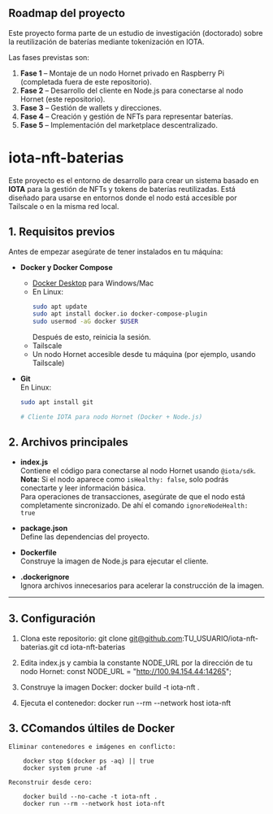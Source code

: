 ## Roadmap del proyecto

Este proyecto forma parte de un estudio de investigación (doctorado) sobre la reutilización de baterías mediante tokenización en IOTA.  

Las fases previstas son:

1. **Fase 1** – Montaje de un nodo Hornet privado en Raspberry Pi (completada fuera de este repositorio).
2. **Fase 2** – Desarrollo del cliente en Node.js para conectarse al nodo Hornet (este repositorio).
3. **Fase 3** – Gestión de wallets y direcciones.
4. **Fase 4** – Creación y gestión de NFTs para representar baterías.
5. **Fase 5** – Implementación del marketplace descentralizado.


# iota-nft-baterias

Este proyecto es el entorno de desarrollo para crear un sistema basado en **IOTA** para la gestión de NFTs y tokens de baterías reutilizadas. Está diseñado para usarse en entornos donde el nodo está accesible por Tailscale o en la misma red local.

## 1. Requisitos previos

Antes de empezar asegúrate de tener instalados en tu máquina:

- **Docker y Docker Compose**  
  - [Docker Desktop](https://www.docker.com/products/docker-desktop/) para Windows/Mac  
  - En Linux:
    ```bash
    sudo apt update
    sudo apt install docker.io docker-compose-plugin
    sudo usermod -aG docker $USER
    ```
    Después de esto, reinicia la sesión.
  - Tailscale
  - Un nodo Hornet accesible desde tu máquina (por ejemplo, usando Tailscale)


- **Git**  
  En Linux:
  ```bash
  sudo apt install git

  # Cliente IOTA para nodo Hornet (Docker + Node.js)


## 2. Archivos principales

- **index.js**  
  Contiene el código para conectarse al nodo Hornet usando `@iota/sdk`.
    **Nota:** Si el nodo aparece como `isHealthy: false`, solo podrás conectarte y leer información básica.  
    Para operaciones de transacciones, asegúrate de que el nodo está completamente sincronizado. De ahí el comando `ignoreNodeHealth: true`


- **package.json**  
  Define las dependencias del proyecto.

- **Dockerfile**  
  Construye la imagen de Node.js para ejecutar el cliente.

- **.dockerignore**  
  Ignora archivos innecesarios para acelerar la construcción de la imagen.

---

## 3. Configuración

1. Clona este repositorio:
    git clone git@github.com:TU_USUARIO/iota-nft-baterias.git
    cd iota-nft-baterias

2. Edita index.js y cambia la constante NODE_URL por la dirección de tu nodo Hornet:
    const NODE_URL = "http://100.94.154.44:14265";

3. Construye la imagen Docker:
    docker build -t iota-nft .

4. Ejecuta el contenedor:
    docker run --rm --network host iota-nft

## 3. CComandos últiles de Docker

    Eliminar contenedores e imágenes en conflicto:

        docker stop $(docker ps -aq) || true
        docker system prune -af

    Reconstruir desde cero:

        docker build --no-cache -t iota-nft .
        docker run --rm --network host iota-nft

